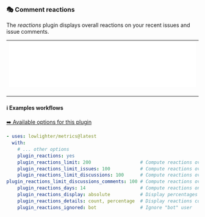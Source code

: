 ### 🎭 Comment reactions

The *reactions* plugin displays overall reactions on your recent issues and issue comments.

<table>
  <td align="center">
    <img src="https://github.com/lowlighter/lowlighter/blob/master/metrics.plugin.reactions.svg">
    <img width="900" height="1" alt="">
  </td>
</table>

#### ℹ️ Examples workflows

[➡️ Available options for this plugin](metadata.yml)

```yaml
- uses: lowlighter/metrics@latest
  with:
    # ... other options
    plugin_reactions: yes
    plugin_reactions_limit: 200                  # Compute reactions over last 200 issue comments
    plugin_reactions_limit_issues: 100           # Compute reactions over last 100 issues/pull requests opened
    plugin_reactions_limit_discussions: 100      # Compute reactions over last 100 discussions
plugin_reactions_limit_discussions_comments: 100 # Compute reactions over last 100 discussions comments
    plugin_reactions_days: 14                    # Compute reactions on issue comments posted less than 14 days ago
    plugin_reactions_display: absolute           # Display percentages based on the total amoun fetched
    plugin_reactions_details: count, percentage  # Display reactions count and percentage
    plugin_reactions_ignored: bot                # Ignore "bot" user
```
